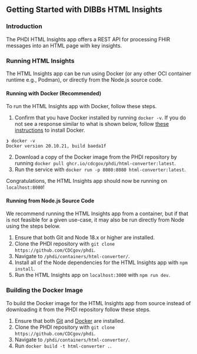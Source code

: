 ## Getting Started with DIBBs HTML Insights

### Introduction
The PHDI HTML Insights app offers a REST API for processing FHIR messages into an HTML page with key insights.

### Running HTML Insights

The HTML Insights app can be run using Docker (or any other OCI container runtime e.g., Podman), or directly from the Node.js source code.

#### Running with Docker (Recommended)

To run the HTML Insights app with Docker, follow these steps.
1. Confirm that you have Docker installed by running `docker -v`. If you do not see a response similar to what is shown below, follow [these instructions](https://docs.docker.com/get-docker/) to install Docker.
```
❯ docker -v
Docker version 20.10.21, build baeda1f
``` 
2. Download a copy of the Docker image from the PHDI repository by running `docker pull ghcr.io/cdcgov/phdi/html-converter:latest`.
3. Run the service with `docker run -p 8080:8080 html-converter:latest`.

Congratulations, the HTML Insights app should now be running on `localhost:8080`!

#### Running from Node.js Source Code

We recommend running the HTML Insights app from a container, but if that is not feasible for a given use-case, it may also be run directly from Node using the steps below.

1. Ensure that both Git and Node 18.x or higher are installed.
2. Clone the PHDI repository with `git clone https://github.com/CDCgov/phdi`.
3. Navigate to `/phdi/containers/html-converter/`.
5. Install all of the Node dependencies for the HTML Insights app with `npm install`.
6. Run the HTML Insights app on `localhost:3000` with `npm run dev`. 

### Building the Docker Image

To build the Docker image for the HTML Insights app from source instead of downloading it from the PHDI repository follow these steps.
1. Ensure that both [Git](https://git-scm.com/book/en/v2/Getting-Started-Installing-Git) and [Docker](https://docs.docker.com/get-docker/) are installed.
2. Clone the PHDI repository with `git clone https://github.com/CDCgov/phdi`.
3. Navigate to `/phdi/containers/html-converter/`.
4. Run `docker build -t html-converter .`.
